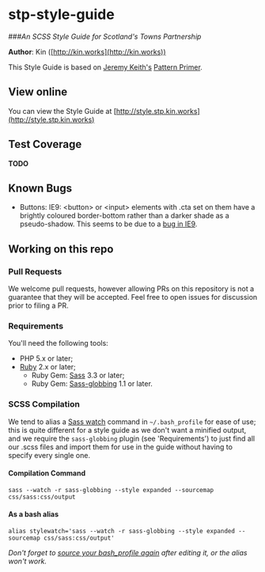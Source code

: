 stp-style-guide
===============
###_An SCSS Style Guide for Scotland's Towns Partnership_

**Author**: Kin ([http://kin.works](http://kin.works))

This Style Guide is based on [Jeremy Keith's](https://adactio.com/) [Pattern Primer](https://github.com/adactio/Pattern-Primer).

## View online
You can view the Style Guide at [http://style.stp.kin.works](http://style.stp.kin.works)

## Test Coverage
**TODO**

## Known Bugs

- Buttons: IE9: &lt;button&gt; or &lt;input&gt; elements with .cta set on them have a brightly coloured border-bottom rather than a darker shade as a pseudo-shadow. This seems to be due to a [bug in IE9](http://stackoverflow.com/questions/11165061/ie9-input-button-element-border-color-issue). 

## Working on this repo

### Pull Requests

We welcome pull requests, however allowing PRs on this repository is not a guarantee that they will be accepted. Feel free to open issues for discussion prior to filing a PR.

### Requirements

You'll need the following tools:

- PHP 5.x or later;
- [Ruby](https://www.ruby-lang.org/en/documentation/) 2.x or later;
	- Ruby Gem: [Sass](https://rubygems.org/gems/sass) 3.3 or later;
	- Ruby Gem: [Sass-globbing](https://rubygems.org/gems/sass-globbing) 1.1 or later.
	
### SCSS Compilation

We tend to alias a [Sass watch](http://sass-lang.com/documentation/file.SASS_REFERENCE.html#using_sass) command in ```~/.bash_profile``` for ease of use; this is quite different for a style guide as we don't want a minified output, and we require the ```sass-globbing``` plugin (see 'Requirements') to just find all our .scss files and import them for use in the guide without having to specify every single one.

#### Compilation Command

```sass --watch -r sass-globbing --style expanded --sourcemap css/sass:css/output```

#### As a bash alias

```alias stylewatch='sass --watch -r sass-globbing --style expanded --sourcemap css/sass:css/output'```

_Don't forget to [source your bash_profile again](http://stackoverflow.com/questions/4608187/how-to-reload-bash-profile-from-the-command-line) after editing it, or the alias won't work._
